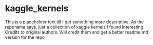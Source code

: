 # kaggle_kernels

This is a placeholder text till I get something more descriptive. As the reponame says, just a collection of kaggle kernels I found interesting. Credits to original authors. Will credit them and get a better readme.md version for the repo
